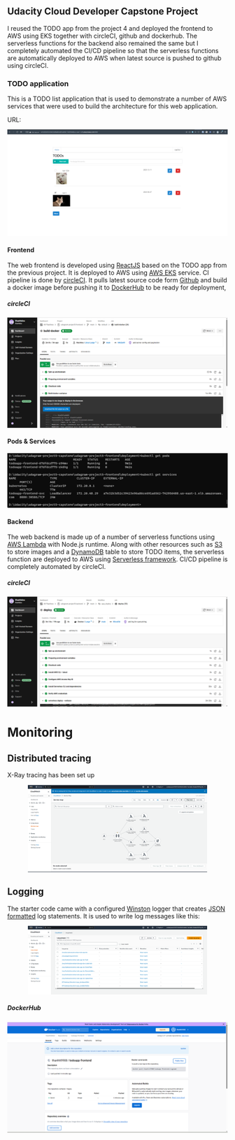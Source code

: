 ## Udacity Cloud Developer Capstone Project 

I reused the TODO app from the project 4 and deployed the frontend to AWS using EKS together with circleCI, github and dockerhub. The serverless functions for the backend also remained the same but I completely automated the CI/CD pipeline so that the serverless functions are automatically deployed to AWS when latest source is pushed to github using circleCI.

### TODO application

This is a TODO list application that is used to demonstrate a number of AWS services that were used to build the architecture for this web application.

URL: 

![TODO app](screenshots/todo-app.png)

#### Frontend

The web frontend is developed using [ReactJS](https://reactjs.org/) based on the TODO app from the previous project. It is deployed to AWS using [AWS EKS](https://aws.amazon.com/eks/) service. CI pipeline is done by [circleCI](https://circleci.com). It pulls latest source code form [Github](https://github.com/) and build a docker image before pushing it to [DockerHub](https://hub.docker.com/) to be ready for deployment, 
 
##### circleCI

![circleCI](screenshots/frontend_circleCI.png)

#### Pods & Services

![Pods&Service](screenshots/kubectl_get_pods_and_services.png)

#### Backend

The web backend is made up of a number of serverless functions using [AWS Lambda](https://aws.amazon.com/lambda/) with Node.js runtime. Along with other resources such as [S3](https://aws.amazon.com/s3/) to store images and a [DynamoDB](https://aws.amazon.com/dynamodb/) table to store TODO items, the serverless function are deployed to AWS using [Serverless framework](https://www.serverless.com/). CI/CD pipeline is completely automated by circleCI.

##### circleCI

![circleCI](screenshots/backend_circleCI.png)

# Monitoring
## Distributed tracing

X-Ray tracing has been set up

<div align="center">
  <img src="./screenshots/x-ray.png" alt="1. X-Ray of the app" style="zoom:40%;" />
</div>

## Logging

The starter code came with a configured [Winston](https://github.com/winstonjs/winston) logger that creates [JSON formatted](https://stackify.com/what-is-structured-logging-and-why-developers-need-it/) log statements. It is used to write log messages like this:

<div align="center">
  <img src="./screenshots/logs.png" alt="CloudWatch logs" style="zoom:40%;" />
</div>

##### DockerHub
![docker-hub](screenshots/frontend_dockerhub.png)
